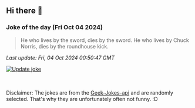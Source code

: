 ## Hi there 👋

### Joke of the day (Fri Oct 04 2024)
<!-- joke -->
>He who lives by the sword, dies by the sword. He who lives by Chuck Norris, dies by the roundhouse kick.
<!-- /joke -->

*Last update: Fri, 04 Oct 2024 00:50:47 GMT*

[![Update joke](https://github.com/nclskfm/nclskfm/actions/workflows/joke.yml/badge.svg)](https://github.com/nclskfm/nclskfm/actions/workflows/joke.yml)

<br><br>
Disclaimer: The jokes are from the [Geek-Jokes-api](https://github.com/sameerkumar18/geek-joke-api) and are randomly selected. That's why they are unfortunately often not funny. :D
